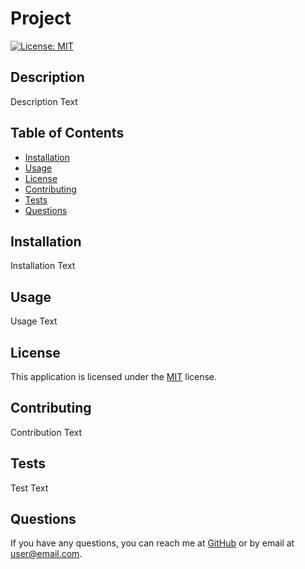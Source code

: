 
# Project

[![License: MIT](https://img.shields.io/badge/License-MIT-yellow.svg)](https://opensource.org/licenses/MIT)

## Description
Description Text

## Table of Contents
- [Installation](#installation)
- [Usage](#usage)
- [License](#license)
- [Contributing](#contributing)
- [Tests](#tests)
- [Questions](#questions)

## Installation
Installation Text

## Usage
Usage Text

## License
This application is licensed under the [MIT](https://opensource.org/licenses/MIT) license.

## Contributing
Contribution Text

## Tests
Test Text

## Questions
If you have any questions, you can reach me at [GitHub](https://github.com/Username) or by email at user@email.com.
